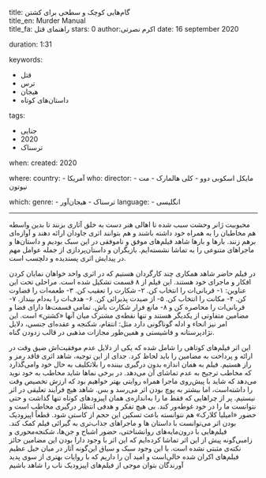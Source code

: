 
title: گام‌هایی کوچک و سطحی برای کشتن  
title_en: Murder Manual  
title_fa: راهنمای قتل 
stars: 0
author:اکرم نصرتی
date: 16 september 2020

duration: 1:31

keywords:
  - قتل
  - ترس
  - هیجان 
  - داستان‌های کوتاه

tags:
  - جنایی
  - 2020
  - ترسناک  

when:
  created: 2020

where:
  country:
    - آمریکا
who:
  director: 
    - مایکل اسکوبی دوو
    - کلی هالمارک
    - مت نیوتون
   
which:
  genre:
    - ترسناک
    - هیجان‌آور
  language:
    - انگلیسی
   
---

محبوبیت ژانر وحشت سبب شده تا اهالی هنر دست به خلق آثاری بزنند تا بدین‌ واسطه هم مخاطبان را به همراه خود داشته باشند و هم بتوانند اثری جاودان ارائه دهند و آوازه‌ای برهم زنند. بارها و بارها شاهد فیلم‌های موفق و ناموفقی در این سبک بودیم و داستان‌ها و ماجراهای متنوعی را به تماشا نشسته‌ایم. بازیگران و داستان‌پردازی از جمله عوامل مهم در پیدایش اثری پسندیده و دلچسب است.

در فیلم حاضر شاهد همکاری چند کارگردان هستیم که در اثری واحد خواهان نمایان کردن افکار و ماجرای خود هستند. این فیلم از ۸ قسمت تشکیل شده است. مراحلی تحت این عناوین: ۱- قربانی‌ات را انتخاب کن. ۲- شکارت را تعقیب کن. ۳- طعمه‌ات را قضاوت کن. ۴- مکانت را انتخاب کن. ۵- از صیدت پذیرائی کن. ۶- هدف‌ات را به‌دام بینداز. ۷- قربانی‌ات را محاصره کن و ۸- مانع فرار شکارت باش. تمامی قسمت‌ها دارای فضا و مضامین متفاوتی از یکدیگر هستند و تنها نقطه‌ی مشترک میان آنها «کشتن» است. این امر نیز انحاء و ادله گوناگونی دارد مثل: انتقام، شکنجه و عقده‌ای جنسی، دلایل نژادپرستانه و فاشیستی و همین‌طور مجازات مذهبی در قالب زدودن گناه. 

این اثر فیلم‌های کوتاهی را شامل شده که یکی از دلایل عدم موفقیت‌اش ضیق وقت در ارائه و پرداخت به مضامین را باید لحاظ کرد. جدای از این توجیه، شاهد اثری فاقد رمز و راز هستیم. فیلم به همان اندازه بدون درگیری بیننده را بلاتکلیف به حال خود وامی‌گذارد که مخاطب ترجیح به عدم تماشای آن می‌دهد. در برخی نماها شاید مخاطب به خود نوید می‌دهد که شاید با پیش‌روی ماجرا همراه روایتی بهتر خواهیم بود که ارزش تخصیص وقت را داشته‌است، اما بیشتر به پوچ بودن اثر می‌رسد و بس. شاهد هیچ فرآیند تعلیقی در اثر نیستیم. پر از چراهایی که فقط ما را به‌اندازه‌ی همان اپیزودهای کوتاه تنها گذاشت و حتی نتوانست ما را در خود غوطه‌ور کند. بی هیچ تفکر و هدفی انتظار درگیری مخاطب است و حضور «امیلیا کلارک»  هم نتوانسته باعث تسکین این حجم از کاستی شود. قطعاً اپیزودیک بودن اثر می‌توانست با داستان ها و ماجراهای جذاب‌تری به گیرائی فیلم کمک کند. فیلم‌هایی با درون‌مایه‌های روانشناختی، حضور اشباح و جن‌ها، شکنجه‌محوری و زامبی‌گونه پیش از این اثر تماشا کرده‌ایم که این اثر با وجود دارا بودن این مضامین حائز نکته‌ی مثبتی نشده است. با این وجود سبک و سیاق این‌گونه آثار در میان خیل عظیم فیلم‌های اکران شده خالی‌است و امید آن را داریم که با روایات بهتری از سوی پدید آورندگان بتوان موجی از فیلم‌های اپیزودیک ناب را شاهد باشیم